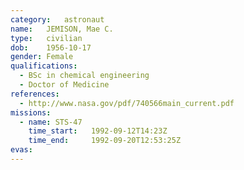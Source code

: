 ```yaml
---
category:	astronaut
name:	JEMISON, Mae C.
type:	civilian
dob:	1956-10-17
gender:	Female
qualifications:
  - BSc in chemical engineering
  - Doctor of Medicine
references:
  - http://www.nasa.gov/pdf/740566main_current.pdf
missions:
  - name: STS-47
    time_start:   1992-09-12T14:23Z
    time_end:     1992-09-20T12:53:25Z
evas:
---
```

